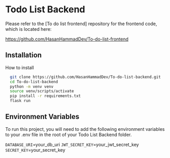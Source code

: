 # Todo List Backend

Please refer to the [To do list frontend] repository for the frontend code, which is located here:

https://github.com/HasanHammadDev/To-do-list-frontend
## Installation

How to install
```bash 
  git clone https://github.com/HasanHammadDev/To-do-list-backend.git
  cd To-do-list-backend
  python -m venv venv
  source venv/scripts/activate
  pip install -r requirements.txt
  flask run
```
## Environment Variables

To run this project, you will need to add the following environment variables to your .env file in the root of your Todo List Backend folder.

`DATABASE_URI`=your_db_uri
`JWT_SECRET_KEY`=your_jwt_secret_key
`SECRET_KEY`=your_secret_key
